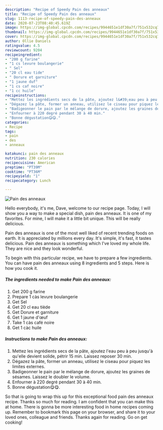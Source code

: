 ```yaml
---
description: "Recipe of Speedy Pain des anneaux"
title: "Recipe of Speedy Pain des anneaux"
slug: 1113-recipe-of-speedy-pain-des-anneaux
date: 2020-07-23T08:40:45.619Z
image: https://img-global.cpcdn.com/recipes/9944651e1df30a7f/751x532cq70/pain-des-anneaux-photo-principale-de-la-recette.jpg
thumbnail: https://img-global.cpcdn.com/recipes/9944651e1df30a7f/751x532cq70/pain-des-anneaux-photo-principale-de-la-recette.jpg
cover: https://img-global.cpcdn.com/recipes/9944651e1df30a7f/751x532cq70/pain-des-anneaux-photo-principale-de-la-recette.jpg
author: Ollie Daniels
ratingvalue: 4.5
reviewcount: 9204
recipeingredient:
- "200 g farine"
- "1 cs levure boulangerie"
- " Sel"
- "20 cl eau tide"
- " Dorure et garniture"
- "1 jaune duf"
- "1 cs caf noire"
- "1 cc huile"
recipeinstructions:
- "Mettez les ingrédients secs de la pâte, ajoutez l&#39;eau peu à peu jusqu&#39;à qu&#39;elle devient solide, pétrir 15 min. Laissez reposer 30 min."
- "Dégazez la pâte, former un anneau, utilisez le ciseau pour piquez les limites externes."
- "Badigeonner le pain par le mélange de dorure, ajoutez les graines de sésames. Laissez le doubler le volume."
- "Enfourner à 220 degré pendant 30 à 40 min."
- "Bonne dégustation😋😋."
categories:
- Recipe
tags:
- pain
- des
- anneaux

katakunci: pain des anneaux 
nutrition: 230 calories
recipecuisine: American
preptime: "PT39M"
cooktime: "PT36M"
recipeyield: "1"
recipecategory: Lunch

---
```



![Pain des anneaux](https://img-global.cpcdn.com/recipes/9944651e1df30a7f/751x532cq70/pain-des-anneaux-photo-principale-de-la-recette.jpg)

Hello everybody, it's me, Dave, welcome to our recipe page. Today, I will show you a way to make a special dish, pain des anneaux. It is one of my favorites. For mine, I will make it a little bit unique. This will be really delicious.



Pain des anneaux is one of the most well liked of recent trending foods on earth. It is appreciated by millions every day. It's simple, it's fast, it tastes delicious. Pain des anneaux is something which I've loved my whole life. They are nice and they look wonderful.


To begin with this particular recipe, we have to prepare a few ingredients. You can have pain des anneaux using 8 ingredients and 5 steps. Here is how you cook it.

<!--inarticleads1-->

##### The ingredients needed to make Pain des anneaux:

1. Get 200 g farine
1. Prepare 1 càs levure boulangerie
1. Get  Sel
1. Get 20 cl eau tiède
1. Get  Dorure et garniture
1. Get 1 jaune d&#39;œuf
1. Take 1 càs café noire
1. Get 1 càc huile




<!--inarticleads2-->

##### Instructions to make Pain des anneaux:

1. Mettez les ingrédients secs de la pâte, ajoutez l&#39;eau peu à peu jusqu&#39;à qu&#39;elle devient solide, pétrir 15 min. Laissez reposer 30 min.
1. Dégazez la pâte, former un anneau, utilisez le ciseau pour piquez les limites externes.
1. Badigeonner le pain par le mélange de dorure, ajoutez les graines de sésames. Laissez le doubler le volume.
1. Enfourner à 220 degré pendant 30 à 40 min.
1. Bonne dégustation😋😋.




So that is going to wrap this up for this exceptional food pain des anneaux recipe. Thanks so much for reading. I am confident that you can make this at home. There is gonna be more interesting food in home recipes coming up. Remember to bookmark this page on your browser, and share it to your loved ones, colleague and friends. Thanks again for reading. Go on get cooking!
